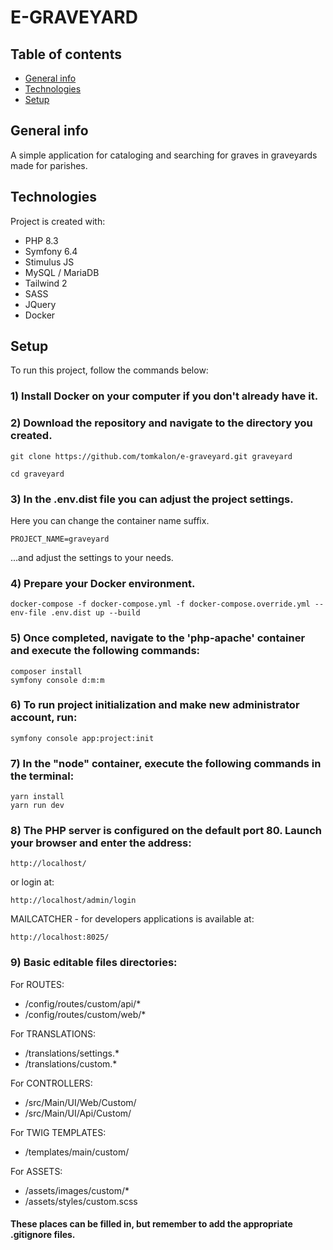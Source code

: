 # E-GRAVEYARD

## Table of contents
* [General info](#general-info)
* [Technologies](#technologies)
* [Setup](#setup)

## General info
A simple application for cataloging and searching for graves in graveyards made for parishes.

## Technologies
Project is created with:
* PHP 8.3
* Symfony 6.4
* Stimulus JS
* MySQL / MariaDB
* Tailwind 2
* SASS
* JQuery
* Docker

## Setup
To run this project, follow the commands below:

### 1) Install Docker on your computer if you don't already have it.

### 2) Download the repository and navigate to the directory you created.

```
git clone https://github.com/tomkalon/e-graveyard.git graveyard

cd graveyard
```


### 3) In the .env.dist file you can adjust the project settings. 

Here you can change the container name suffix.
```
PROJECT_NAME=graveyard
```

...and adjust the settings to your needs.

### 4) Prepare your Docker environment.

```
docker-compose -f docker-compose.yml -f docker-compose.override.yml --env-file .env.dist up --build
```

### 5) Once completed, navigate to the 'php-apache' container and execute the following commands:
```
composer install
symfony console d:m:m
```

### 6) To run project initialization and make new administrator account, run:
```
symfony console app:project:init
```

### 7) In the "node" container, execute the following commands in the terminal:
```
yarn install
yarn run dev
```

### 8) The PHP server is configured on the default port 80. Launch your browser and enter the address:
```
http://localhost/
```

or login at:
```
http://localhost/admin/login
```

MAILCATCHER - for developers applications is available at:
```
http://localhost:8025/
```


### 9) Basic editable files directories:

For ROUTES:
* /config/routes/custom/api/*
* /config/routes/custom/web/*

For TRANSLATIONS:
* /translations/settings.*
* /translations/custom.*

For CONTROLLERS:
* /src/Main/UI/Web/Custom/
* /src/Main/UI/Api/Custom/

For TWIG TEMPLATES:
* /templates/main/custom/

For ASSETS:
* /assets/images/custom/*
* /assets/styles/custom.scss

#### These places can be filled in, but remember to add the appropriate .gitignore files.
